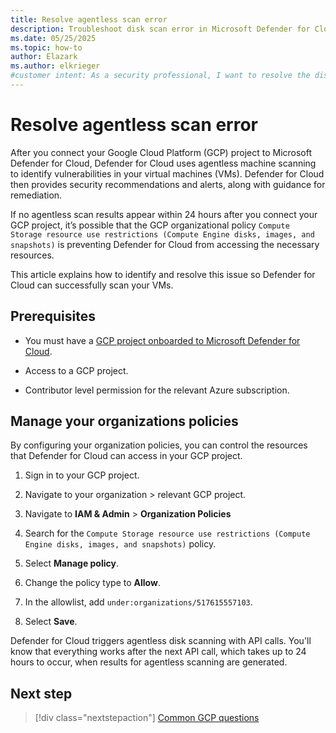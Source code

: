 ```yaml
---
title: Resolve agentless scan error
description: Troubleshoot disk scan error in Microsoft Defender for Cloud to ensure your resources are connected and protected.
ms.date: 05/25/2025
ms.topic: how-to
author: Elazark
ms.author: elkrieger
#customer intent: As a security professional, I want to resolve the disk scan errors in Microsoft Defender for Cloud's GCP connector to ensure my resources are connected and protected.
---
```


# Resolve agentless scan error

After you connect your Google Cloud Platform (GCP) project to Microsoft Defender for Cloud, Defender for Cloud uses agentless machine scanning to identify vulnerabilities in your virtual machines (VMs). Defender for Cloud then provides security recommendations and alerts, along with guidance for remediation.

If no agentless scan results appear within 24 hours after you connect your GCP project, it’s possible that the GCP organizational policy `Compute Storage resource use restrictions (Compute Engine disks, images, and snapshots)` is preventing Defender for Cloud from accessing the necessary resources.

This article explains how to identify and resolve this issue so Defender for Cloud can successfully scan your VMs.

## Prerequisites

- You must have a [GCP project onboarded to Microsoft Defender for Cloud](quickstart-onboard-gcp.md).

- Access to a GCP project.

- Contributor level permission for the relevant Azure subscription.

## Manage your organizations policies

By configuring your organization policies, you can control the resources that Defender for Cloud can access in your GCP project.

1. Sign in to your GCP project.

1. Navigate to your organization > relevant GCP project.

1. Navigate to **IAM & Admin** > **Organization Policies**

1. Search for the `Compute Storage resource use restrictions (Compute Engine disks, images, and snapshots)` policy.

1. Select **Manage policy**.

1. Change the policy type to **Allow**.

1. In the allowlist, add `under:organizations/517615557103`.

1. Select **Save**.

Defender for Cloud triggers agentless disk scanning with API calls. You'll know that everything works after the next API call, which takes up to 24 hours to occur, when results for agentless scanning are generated.

## Next step

> [!div class="nextstepaction"]
> [Common GCP questions](faq-general.yml)
